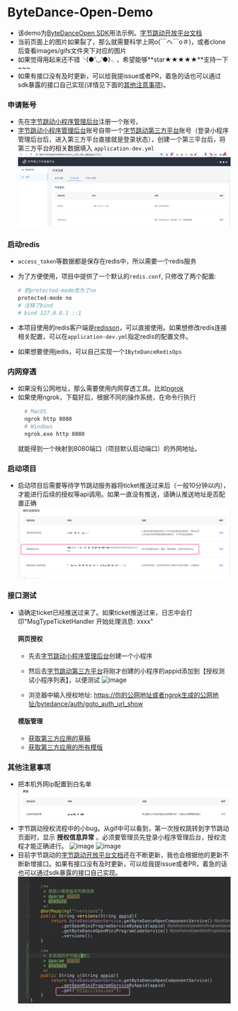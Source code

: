 # ByteDance-Open-Demo
- 该demo为[ByteDanceOpen SDK](https://github.com/yydzxz/ByteDanceOpen)用法示例。[字节跳动开放平台文档](https://bytedance.feishu.cn/docs/doccnYmtnRy6APhKiTfYgW#)
- 当前页面上的图片如果裂了，那么就需要科学上网o(￣ヘ￣o＃)，或者clone后查看images/gifs文件夹下对应的图片
- 如果觉得用起来还不错╰(●’◡’●)╮，希望能够**star★★★★★**支持一下~~~
- 如果有接口没有及时更新，可以给我提issue或者PR，着急的话也可以通过sdk暴露的接口自己实现(详情见下面的[其他注意事项](#其他注意事项))。

### 申请账号
- 先在[字节跳动小程序管理后台](https://microapp.bytedance.com)注册一个账号。
- [字节跳动小程序管理后台](https://microapp.bytedance.com)账号自带一个[字节跳动第三方平台](https://open.microapp.bytedance.com)账号（登录小程序管理后台后，进入第三方平台直接就是登录状态），创建一个第三平台后，将第三方平台的相关数据填入
`application-dev.yml`
![image](https://github.com/yydzxz/ByteDance-Open-Demo/blob/master/images/QQ20200714-122557%402x.png)

### 启动redis
- `access_token`等数据都是保存在redis中，所以需要一个redis服务

- 为了方便使用，项目中提供了一个默认的`redis.conf`, 只修改了两个配置:

  ```bash
  # 把protected-mode改为了no
  protected-mode no
  # 注释了bind
  # bind 127.0.0.1 ::1
  ```
- 本项目使用的redis客户端是[redisson](https://github.com/redisson/redisson)，可以直接使用。如果想修改redis连接相关配置，可以在`application-dev.yml`指定redis的配置文件。

- 如果想要使用jedis，可以自己实现一个`IByteDanceRedisOps`

### 内网穿透
  - 如果没有公网地址，那么需要使用内网穿透工具。比如[ngrok](https://ngrok.com/)
  - 如果使用ngrok，下载好后，根据不同的操作系统，在命令行执行
    ```bash
      # MacOS
      ngrok http 8080
      # Windows
      ngrok.exe http 8080
    ```
    就能得到一个映射到8080端口（项目默认启动端口）的外网地址。

### 启动项目
- 启动项目后需要等待字节跳动服务器将ticket推送过来后（一般10分钟以内），才能进行后续的授权等api调用。如果一直没有推送，请确认推送地址是否配置正确
![image](https://github.com/yydzxz/ByteDance-Open-Demo/blob/master/images/QQ20200714-130942%402x.png)

### 接口测试
- 请确定ticket已经推送过来了。如果ticket推送过来，日志中会打印"MsgTypeTicketHandler 开始处理消息: xxxx"

  #### 网页授权
  - 先去[字节跳动小程序管理后台](https://microapp.bytedance.com/app/applist)创建一个小程序
  - 然后去[字节跳动第三方平台](https://open.microapp.bytedance.com/tplist)将刚才创建的小程序的appid添加到【授权测试小程序列表】，以便测试
  ![image](https://github.com/yydzxz/ByteDance-Open-Demo/blob/master/images/QQ20200717-210508%402x.png)
  
  - 浏览器中输入授权地址: [https://你的公网地址或者ngrok生成的公网地址/bytedance/auth/goto_auth_url_show]()
  #### 模版管理
  - [获取第三方应用的草稿](http://127.0.0.1:8080/bytedance/template/draft/list)
  - [获取第三方应用的所有模版](http://127.0.0.1:8080/bytedance/template/list)

### 其他注意事项
  - 把本机外网ip配置到白名单
  ![image](https://github.com/yydzxz/ByteDance-Open-Demo/blob/master/images/QQ20200717-210903%402x.png)
  - 字节跳动授权流程中的小bug。从gif中可以看到，第一次授权跳转到字节跳动页面时，显示 **授权信息异常** 。必须要管理员先登录小程序管理后台，授权流程才能正确进行。
  ![image](https://github.com/yydzxz/ByteDance-Open-Demo/blob/master/gifs/auth_bug.gif)
  ![image](https://github.com/yydzxz/ByteDance-Open-Demo/blob/master/images/1991595100618_.pic_hd.jpg)
  - 目前字节跳动的[字节跳动开放平台文档](https://bytedance.feishu.cn/docs/doccnYmtnRy6APhKiTfYgW#)还在不断更新，我也会根据他的更新不断新增接口。如果有接口没有及时更新，可以给我提issue或者PR，着急的话也可以通过sdk暴露的接口自己实现。
  ![image](https://github.com/yydzxz/ByteDance-Open-Demo/blob/master/images/1407E96CAA9184803B3BF7D53A80649E.jpg)
  
